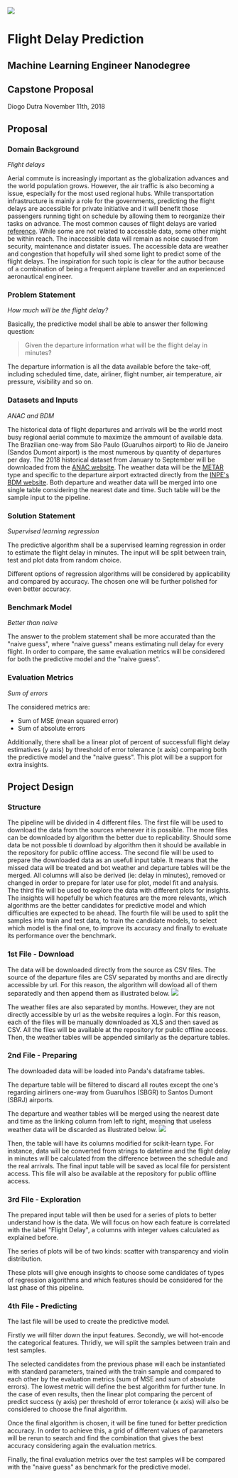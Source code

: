 ![](https://ydq1jlhdhy-flywheel.netdna-ssl.com/wp-content/uploads/2014/05/airport-banner.jpg)

# Flight Delay Prediction
## Machine Learning Engineer Nanodegree
## Capstone Proposal
Diogo Dutra
November 11th, 2018

## Proposal

### Domain Background
_Flight delays_

Aerial commute is increasingly important as the globalization advances and the world population grows. However, the air traffic is also becoming a issue, especially for the most used regional hubs. While transportation infrastructure is mainly a role for the governments, predicting the flight delays are accessible for private initiative and it will benefit those passengers running tight on schedule by allowing them to reorganize their tasks on advance.
The most common causes of flight delays are varied [reference](https://en.wikipedia.org/wiki/Flight_cancellation_and_delay). While some are not related to accessble data, some other might be within reach. The inaccessible data will remain as noise caused from security, maintenance and distater issues. The accessible data are weather and congestion that hopefully will shed some light to predict some of the flight delays.
The inspiration for such topic is clear for the author because of a combination of being a frequent airplane traveller and an experienced aeronautical engineer.

### Problem Statement
_How much will be the flight delay?_

Basically, the predictive model shall be able to answer ther following question:
>Given the departure information what will be the flight delay in minutes?

The departure information is all the data available before the take-off, including scheduled time, date, airliner, flight number, air temperature, air pressure, visibility and so on.

### Datasets and Inputs
_ANAC and BDM_

The historical data of flight departures and arrivals will be the world most busy regional aerial commute to maximize the ammount of available data. The Brazilian one-way from São Paulo (Guarulhos airport) to Rio de Janeiro (Sandos Dumont airport) is the most numerous by quantity of departures per day.
The 2018 historical dataset from January to September will be downloaded from the [ANAC website](http://www.anac.gov.br).
The weather data will be the [METAR](https://en.wikipedia.org/wiki/METAR) type and specific to the departure airport extracted directly from the [INPE's BDM website](http://bancodedados.cptec.inpe.br/).
Both departure and weather data will be merged into one single table considering the nearest date and time. Such table will be the sample input to the pipeline.

### Solution Statement
_Supervised learning regression_

The predictive algorithm shall be a supervised learning regression in order to estimate the flight delay in minutes.
The input will be split between train, test and plot data from random choice.

Different options of regression algorithms will be considered by applicability and compared by accuracy. The chosen one will be further polished for even better accuracy.

### Benchmark Model
_Better than naive_

The answer to the problem statement shall be more accurated than the "naive guess", where "naive guess" means estimating null delay for every flight. In order to compare, the same evaluation metrics will be considered for both the predictive model and the "naive guess".


### Evaluation Metrics
_Sum of errors_

The considered metrics are:
- Sum of MSE (mean squared error)
- Sum of absolute errors

Additionally, there shall be a linear plot of percent of successfull flight delay estimatives (y axis) by threshold of error tolerance (x axis) comparing both the predictive model and the "naive guess". This plot will be a support for extra insights.


## Project Design

### Structure
The pipeline will be divided in 4 different files.
The first file will be used to download the data from the sources whenever it is possible. The more files can be downloaded by algorithm the better due to replicability. Should some data be not possible ti download by algorithm then it should be available in the repository for public offline access. 
The second file will be used to prepare the downloaded data as an usefull input table. It means that the missed data will be treated and bot weather and departure tables will be the merged. All columns will also be derived (ie: delay in minutes), removed or changed in order to prepare for later use for plot, model fit and analysis.
The third file will be used to explore the data with different plots for insights. The insights will hopefully be which features are the more relevants, which algorithms are the better candidates for predictive model and which difficulties are expected to be ahead.
The fourth file will be used to split the samples into train and test data, to train the candidate models, to select which model is the final one, to improve its accuracy and finally to evaluate its performance over the benchmark.

### 1st File - Download
The data will be downloaded directly from the source as CSV files.
The source of the departure files are CSV separated by months and are directly accessible by url. For this reason, the algorithm will dowload all of them separatedly and then append them as illustrated below.
![](http://www.digdb.com/excel_add_ins/combine_append_tables_sheets_files/1.gif)

The weather files are also separated by months. However, they are not directly accessible by url as the website requires a login. For this reason, each of the files will be manually downloaded as XLS and then saved as CSV. All the files  will be available at the repository for public offline access. Then, the weather tables will be appended similarly as the departure tables.

### 2nd File - Preparing
The downloaded data will be loaded into Panda's dataframe tables.

The departure table will be filtered to discard all routes except the one's regarding airliners one-way from Guarulhos (SBGR) to Santos Dumont (SBRJ) airports.

The departure and weather tables will be merged using the nearest date and time as the linking column from left to right, meaning that useless weather data will be discarded as illustrated below.
![](https://datacarpentry.org/python-ecology-lesson/fig/inner-join.png)

Then, the table will have its columns modified for scikit-learn type. For instance, data will be converted from strings to datetime and the flight delay in minutes will be calculated from the difference between the schedule and the real arrivals. The final input table will be saved as local file for persistent access. This file will also be available at the repository for public offline access.


### 3rd File - Exploration
The prepared input table will then be used for a series of plots to better understand how is the data. We will focus on how each feature is correlated with the label "Flight Delay", a columns with integer values calculated as explained before.

The series of plots will be of two kinds: scatter with transparency and violin distribution.

These plots will give enough insights to choose some candidates of types of regression algorithms and which features should be considered for the last phase of this pipeline.

### 4th File - Predicting
The last file will be used to create the predictive model.

Firstly we will filter down the input features. Secondly, we will hot-encode the categorical features. Thridly, we will split the samples between train and test samples.

The selected candidates from the previous phase will each be instantiated with standard parameters, trained with the train sample and compared to each other by the evaluation metrics (sum of MSE and sum of absolute errors). The lowest metric will define the best algorithm for further tune. In the case of even results, then the linear plot comparing the percent of predict success (y axis) per threshold of error tolerance (x axis) will also be considered to choose the final algorithm.

Once the final algorithm is chosen, it will be fine tuned for better prediction accuracy. In order to achieve this, a grid of different values of parameters will be rerun to search and find the combination that gives the best accuracy considering again the evaluation metrics.

Finally, the final evaluation metrics over the test samples will be compared with the "naive guess" as benchmark for the predictive model. 
